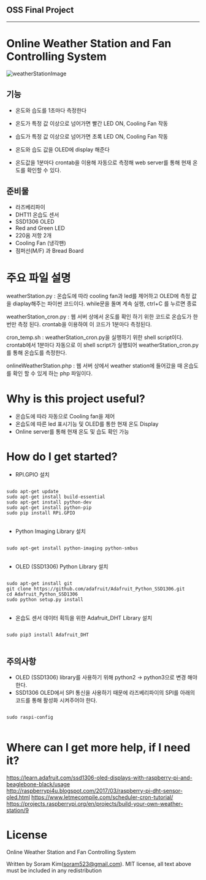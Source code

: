 ## OSS Final Project 
---------------------------
# Online Weather Station and Fan Controlling System
![weatherStationImage](https://user-images.githubusercontent.com/50056220/84561943-713b6a00-ad8b-11ea-826b-53b9a34c7698.jpg)
## 기능
* 온도와 습도를 1초마다 측정한다 
* 온도가 특정 값 이상으로 넘어가면 빨간 LED ON, Cooling Fan 작동
* 습도가 특정 값 이상으로 넘어가면 초록 LED ON, Cooling Fan 작동
* 온도와 습도 값을 OLED에 display 해준다

* 온도값을 1분마다 crontab을 이용해 자동으로 측정해 web server를 통해 현재 온도를 확인할 수 있다. 

## 준비물
* 라즈베리파이
* DHT11 온습도 센서
* SSD1306 OLED
* Red and Green LED
* 220옴 저항 2개
* Cooling Fan (냉각팬)
* 점퍼선(M/F) 과 Bread Board

# 주요 파일 설명
weatherStation.py : 온습도에 따라 cooling fan과 led를 제어하고 OLED에 측정 값을 diaplay해주는 파이썬 코드이다. while문을 돌며 계속 실행, ctrl+C 를 누르면 종료 

weatherStation_cron.py : 웹 서버 상에서 온도를 확인 하기 위한 코드로 온습도가 한번만 측정 된다. crontab을 이용하여 이 코드가 1분마다 측정된다.

cron_temp.sh : weatherStation_cron.py을 실행하기 위한 shell script이다. crontab에서 1분마다 자동으로 이 shell script가 실행되어 weatherStation_cron.py를 통해 온습도를 측정한다.

onlineWeatherStation.php : 웹 서버 상에서 weather station에 들어갔을 때 온습도를 확인 할 수 있게 하는 php 파일이다.

# Why is this project useful?
* 온습도에 따라 자동으로 Cooling fan을 제어
* 온습도에 따른 led 표시기능 및 OLED를 통한 현재 온도 Display
* Online server를 통해 현재 온도 및 습도 확인 가능

# How do I get started?
*   RPI.GPIO 설치 
<pre>
<code>
sudo apt-get update
sudo apt-get install build-essential
sudo apt-get install python-dev
sudo apt-get install python-pip
sudo pip install RPi.GPIO
</code>
</pre>

* Python Imaging Library 설치
<pre>
<code>
sudo apt-get install python-imaging python-smbus
</code>
</pre>

* OLED (SSD1306) Python Library 설치
<pre>
<code>
sudo apt-get install git
git clone https://github.com/adafruit/Adafruit_Python_SSD1306.git
cd Adafruit_Python_SSD1306
sudo python setup.py install
</code>
</pre>

* 온습도 센서 데이터 획득을 위한 Adafruit_DHT Library 설치
<pre>
<code>
sudo pip3 install Adafruit_DHT
</code>
</pre>

## 주의사항
* OLED (SSD1306) library를 사용하기 위해 python2 -> python3으로 변경 해야한다.
* SSD1306 OLED에서 SPI 통신을 사용하기 때문에 라즈베리파이의 SPI를 아래의 코드를 통해 활성화 시켜주어야 한다.
<pre>
<code>
sudo raspi-config
</code>
</pre>

# Where can I get more help, if I need it?
<https://learn.adafruit.com/ssd1306-oled-displays-with-raspberry-pi-and-beaglebone-black/usage>
http://raspberrypi4u.blogspot.com/2017/03/raspberry-pi-dht-sensor-oled.html
https://www.letmecompile.com/scheduler-cron-tutorial/
https://projects.raspberrypi.org/en/projects/build-your-own-weather-station/9

# License 
Online Weather Station and Fan Controlling System 

Written by Soram Kim(soram523@gmail.com). 
MIT license, all text above must be included in any redistribution

